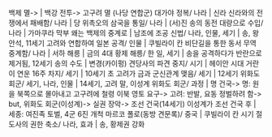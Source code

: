 백제 멸->		| 백강 전투-> 고구려 멸 (나당 연합군)
대가야 정복/ 나라		| 신라
신라와의 전쟁에서 패배함/ 나라		| 당
위촉오의 삼국을 통일/ 나라		| (서)진
송의 동전 대량으로 수입/ 나라		| 가마쿠라 막부
왜는 백제의 중계로		| 남조에 조공
신법/ 나라, 인물, 세기		| 송, 왕안석, 11세기
고려와 연합하여 일본 공격/ 인물		| 쿠빌라이 칸
비단길을 통한 동서 무역 중계함/ 나라		| 서하
해릉		| 금의 4대 황제
해릉/ 한 일, 세기		| 송을 공격하다가 반란으로 제거됨, 12세기
송의 수도		| 변경(카이펑)
견당사의 파견 중지/ 시기		| 헤이안 시대
거란이 연운 16주 차지/ 세기		| 10세기 초
고려가 금과 군신관계 맺음/ 세기		| 12세기
위화도 회군/ 세기, 나라, 인물		| 14세기, 고려 말, 이성계
위화도 회군/ 과정		| 명 건국-> 명: 원을 북쪽으로 몰아내고 고구려에 철령 이북 영토 요구-> 고려: 반발, 요동 정벌하려 함-> but, 위화도 회군(이성계)-> 실권 장악-> 조선 건국(14세기)
이성계가 조선 건국 후		| 세종: 여진족 토벌, 4군 6진 개척
마르코 폴로(동방 견문록)/ 중국		| 쿠빌라이 칸 시기
절도사의 권한 축소/ 나라, 효과		| 송, 황제권 강화
